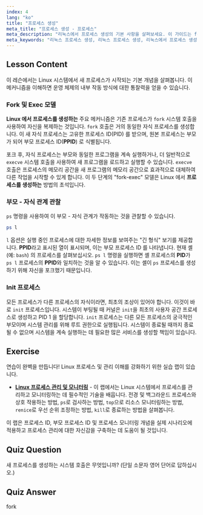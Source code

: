 ```yaml
---
index: 4
lang: "ko"
title: "프로세스 생성"
meta_title: "프로세스 생성 - 프로세스"
meta_description: "리눅스에서 프로세스 생성의 기본 사항을 살펴보세요. 이 가이드는 fork 및 execve 시스템 호출, 부모/자식 관계 (PID 및 PPID), init 프로세스의 역할을 다룹니다. 리눅스에서 프로세스를 생성하는 방법과 운영 체제에서 프로세스 생성의 핵심 개념을 이해하는 방법을 알아보세요."
meta_keywords: "리눅스 프로세스 생성, 리눅스 프로세스 생성, 리눅스에서 프로세스 생성, 운영 체제 프로세스 생성, 프로세스 생성, fork, execve, PID, PPID, init 프로세스, 리눅스 프로세스"
---
```


## Lesson Content

이 레슨에서는 Linux 시스템에서 새 프로세스가 시작되는 기본 개념을 살펴봅니다. 이 메커니즘을 이해하면 운영 체제의 내부 작동 방식에 대한 통찰력을 얻을 수 있습니다.

### Fork 및 Exec 모델

**Linux 에서 프로세스를 생성하는** 주요 메커니즘은 기존 프로세스가 `fork` 시스템 호출을 사용하여 자신을 복제하는 것입니다. `fork` 호출은 거의 동일한 자식 프로세스를 생성합니다. 이 새 자식 프로세스는 고유한 프로세스 ID(PID) 를 받으며, 원본 프로세스는 부모가 되어 부모 프로세스 ID(**PPID**) 로 식별됩니다.

포크 후, 자식 프로세스는 부모와 동일한 프로그램을 계속 실행하거나, 더 일반적으로 `execve` 시스템 호출을 사용하여 새 프로그램을 로드하고 실행할 수 있습니다. `execve` 호출은 프로세스의 메모리 공간을 새 프로그램의 메모리 공간으로 효과적으로 대체하여 다른 작업을 시작할 수 있게 합니다. 이 두 단계의 "fork-exec" 모델은 Linux 에서 **프로세스를 생성하는** 방법의 초석입니다.

### 부모 - 자식 관계 관찰

`ps` 명령을 사용하여 이 부모 - 자식 관계가 작동하는 것을 관찰할 수 있습니다.

```bash
ps l
```

`l` 옵션은 실행 중인 프로세스에 대한 자세한 정보를 보여주는 "긴 형식" 보기를 제공합니다. **PPID**라고 표시된 열이 표시되며, 이는 부모 프로세스 ID 를 나타냅니다. 현재 셸 (예: `bash`) 의 프로세스를 살펴보십시오. `ps l` 명령을 실행하면 셸 프로세스의 **PID**가 `ps l` 프로세스의 **PPID**와 일치하는 것을 알 수 있습니다. 이는 셸이 `ps` 프로세스를 생성하기 위해 자신을 포크했기 때문입니다.

### Init 프로세스

모든 프로세스가 다른 프로세스의 자식이라면, 최초의 조상이 있어야 합니다. 이것이 바로 `init` 프로세스입니다. 시스템이 부팅될 때 커널은 `init`을 최초의 사용자 공간 프로세스로 생성하고 PID 1 을 할당합니다. `init` 프로세스는 다른 모든 프로세스의 궁극적인 부모이며 시스템 관리를 위해 루트 권한으로 실행됩니다. 시스템이 종료될 때까지 종료될 수 없으며 시스템을 계속 실행하는 데 필요한 많은 서비스를 생성할 책임이 있습니다.

## Exercise

연습이 완벽을 만듭니다! Linux 프로세스 및 관리 이해를 강화하기 위한 실습 랩이 있습니다.

- **[Linux 프로세스 관리 및 모니터링](https://labex.io/ko/labs/comptia-manage-and-monitor-linux-processes-590864)** - 이 랩에서는 Linux 시스템에서 프로세스를 관리하고 모니터링하는 데 필수적인 기술을 배웁니다. 전경 및 백그라운드 프로세스와 상호 작용하는 방법, `ps`로 검사하는 방법, `top`으로 리소스 모니터링하는 방법, `renice`로 우선 순위 조정하는 방법, `kill`로 종료하는 방법을 살펴봅니다.

이 랩은 프로세스 ID, 부모 프로세스 ID 및 프로세스 모니터링 개념을 실제 시나리오에 적용하고 프로세스 관리에 대한 자신감을 구축하는 데 도움이 될 것입니다.

## Quiz Question

새 프로세스를 생성하는 시스템 호출은 무엇입니까? (단일 소문자 영어 단어로 답하십시오.)

## Quiz Answer

fork
